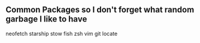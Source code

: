 ## Common Packages so I don't forget what random garbage I like to have
neofetch
starship
stow
fish
zsh
vim
git
locate
